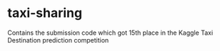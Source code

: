 # taxi-sharing

Contains the submission code which got 15th place in the Kaggle Taxi Destination prediction competition
